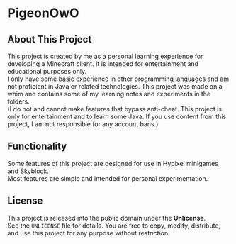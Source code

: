 # PigeonOwO

## About This Project
This project is created by me as a personal learning experience for developing a Minecraft client. It is intended for entertainment and educational purposes only.  
I only have some basic experience in other programming languages and am not proficient in Java or related technologies. This project was made on a whim and contains some of my learning notes and experiments in the folders.  
(I do not and cannot make features that bypass anti-cheat. This project is only for entertainment and to learn some Java. If you use content from this project, I am not responsible for any account bans.)

## Functionality
Some features of this project are designed for use in Hypixel minigames and Skyblock.  
Most features are simple and intended for personal experimentation.

## License
This project is released into the public domain under the **Unlicense**.  
See the `UNLICENSE` file for details. You are free to copy, modify, distribute, and use this project for any purpose without restriction.
